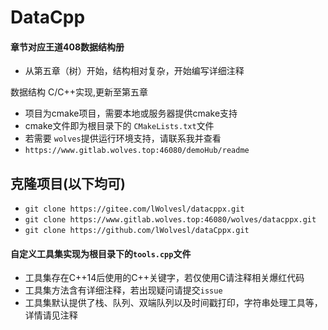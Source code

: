 # DataCpp

#### 章节对应王道408数据结构册
- 从第五章（树）开始，结构相对复杂，开始编写详细注释

数据结构 C/C++实现,更新至第五章
- 项目为cmake项目，需要本地或服务器提供cmake支持
- cmake文件即为根目录下的 ```CMakeLists.txt```文件
- 若需要 ```wolves```提供运行环境支持，请联系我并查看
- ```https://www.gitlab.wolves.top:46080/demoHub/readme```

## 克隆项目(以下均可)
- ```git clone https://gitee.com/lWolvesl/datacppx.git```
- ```git clone https://www.gitlab.wolves.top:46080/wolves/datacppx.git```
- ```git clone https://github.com/lWolvesl/dataCppx.git```


#### 自定义工具集实现为根目录下的```tools.cpp```文件
- 工具集存在C++14后使用的C++关键字，若仅使用C请注释相关爆红代码
- 工具集方法含有详细注释，若出现疑问请提交```issue```
- 工具集默认提供了栈、队列、双端队列以及时间戳打印，字符串处理工具等，详情请见注释